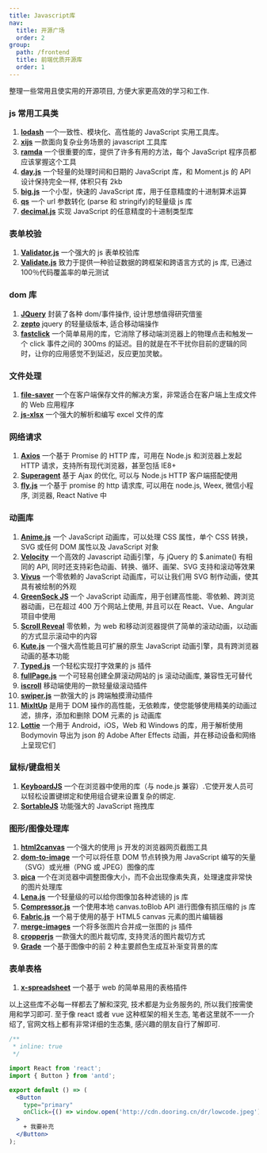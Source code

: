 ```yaml
---
title: Javascript库
nav:
  title: 开源广场
  order: 2
group:
  path: /frontend
  title: 前端优质开源库
  order: 1
---
```


<Alert type="info">
  整理一些常用且使实用的开源项目, 方便大家更高效的学习和工作.
</Alert>

### js 常用工具类

1. [**lodash**](https://www.lodashjs.com/) 一个一致性、模块化、高性能的 JavaScript 实用工具库。
2. [**xijs**](http://h5.dooring.cn/xijs/) 一款面向复杂业务场景的 javascript 工具库
3. [**ramda**](https://ramda.cn/docs/) 一个很重要的库，提供了许多有用的方法，每个 JavaScript 程序员都应该掌握这个工具
4. [**day.js**](https://dayjs.gitee.io/zh-CN/) 一个轻量的处理时间和日期的 JavaScript 库，和 Moment.js 的 API 设计保持完全一样, 体积只有 2kb
5. [**big.js**](https://github.com/MikeMcl/big.js/) 一个小型，快速的 JavaScript 库，用于任意精度的十进制算术运算
6. [**qs**](https://github.com/ljharb/qs) 一个 url 参数转化 (parse 和 stringify)的轻量级 js 库
7. [**decimal.js**](https://github.com/MikeMcl/decimal.js/) 实现 JavaScript 的任意精度的十进制类型库

### 表单校验

1. [**Validator.js**](https://github.com/validatorjs/validator.js) 一个强大的 js 表单校验库
2. [**Validate.js**](https://github.com/ansman/validate.js) 致力于提供一种验证数据的跨框架和跨语言方式的 js 库, 已通过 100％代码覆盖率的单元测试

### dom 库

1. [**JQuery**](https://jquery.com/) 封装了各种 dom/事件操作, 设计思想值得研究借鉴
2. [**zepto**](https://zeptojs.bootcss.com/) jquery 的轻量级版本, 适合移动端操作
3. [**fastclick**](https://github.com/ftlabs/fastclick) 一个简单易用的库，它消除了移动端浏览器上的物理点击和触发一个 click 事件之间的 300ms 的延迟。目的就是在不干扰你目前的逻辑的同时，让你的应用感觉不到延迟，反应更加灵敏。

### 文件处理

1. [**file-saver**](https://www.npmjs.com/package/file-saver) 一个在客户端保存文件的解决方案，非常适合在客户端上生成文件的 Web 应用程序
2. [**js-xlsx**](https://www.npmjs.com/package/js-xlsx) 一个强大的解析和编写 excel 文件的库

### 网络请求

1. [**Axios**](https://github.com/axios/axios) 一个基于 Promise 的 HTTP 库，可用在 Node.js 和浏览器上发起 HTTP 请求，支持所有现代浏览器，甚至包括 IE8+
2. [**Superagent**](https://github.com/visionmedia/superagent) 基于 Ajax 的优化, 可以与 Node.js HTTP 客户端搭配使用
3. [**fly.js**](https://github.com/wendux/fly) 一个基于 promise 的 http 请求库, 可以用在 node.js, Weex, 微信小程序, 浏览器, React Native 中

### 动画库

1. [**Anime.js**](https://github.com/juliangarnier/anime) 一个 JavaScript 动画库，可以处理 CSS 属性，单个 CSS 转换，SVG 或任何 DOM 属性以及 JavaScript 对象
2. [**Velocity**](https://github.com/julianshapiro/velocity) 一个高效的 Javascript 动画引擎，与 jQuery 的 $.animate() 有相同的 API, 同时还支持彩色动画、转换、循环、画架、SVG 支持和滚动等效果
3. [**Vivus**](https://github.com/maxwellito/vivus) 一个零依赖的 JavaScript 动画库，可以让我们用 SVG 制作动画，使其具有被绘制的外观
4. [**GreenSock JS**](https://github.com/greensock/GSAP) 一个 JavaScript 动画库，用于创建高性能、零依赖、跨浏览器动画，已在超过 400 万个网站上使用, 并且可以在 React、Vue、Angular 项目中使用
5. [**Scroll Reveal**](https://github.com/jlmakes/scrollreveal) 零依赖，为 web 和移动浏览器提供了简单的滚动动画，以动画的方式显示滚动中的内容
6. [**Kute.js**](https://github.com/thednp/kute.js/) 一个强大高性能且可扩展的原生 JavaScript 动画引擎，具有跨浏览器动画的基本功能
7. [**Typed.js**](https://github.com/mattboldt/typed.js/) 一个轻松实现打字效果的 js 插件
8. [**fullPage.js**](https://github.com/alvarotrigo/fullPage.js/) 一个可轻易创建全屏滚动网站的 js 滚动动画库, 兼容性无可替代
9. [**iscroll**](https://github.com/cubiq/iscroll) 移动端使用的一款轻量级滚动插件
10. [**swiper.js**](https://www.swiper.com.cn/api/index.html) 一款强大的 js 跨端触摸滑动插件
11. [**MixItUp**](https://github.com/patrickkunka/mixitup) 是用于 DOM 操作的高性能，无依赖库，使您能够使用精美的动画过滤，排序，添加和删除 DOM 元素的 js 动画库
12. [**Lottie**](https://github.com/airbnb/lottie-web) 一个用于 Android，iOS，Web 和 Windows 的库，用于解析使用 Bodymovin 导出为 json 的 Adobe After Effects 动画，并在移动设备和网络上呈现它们

### 鼠标/键盘相关

1. [**KeyboardJS**](https://github.com/RobertWHurst/KeyboardJS) 一个在浏览器中使用的库（与 node.js 兼容）.它使开发人员可以轻松设置键绑定和使用组合键来设置复杂的绑定.
2. [**SortableJS**](https://github.com/SortableJS/) 功能强大的 JavaScript 拖拽库

### 图形/图像处理库

1. [**html2canvas**](https://github.com/niklasvh/html2canvas) 一个强大的使用 js 开发的浏览器网页截图工具
2. [**dom-to-image**](https://github.com/tsayen/dom-to-image) 一个可以将任意 DOM 节点转换为用 JavaScript 编写的矢量（SVG）或光栅（PNG 或 JPEG）图像的库
3. [**pica**](https://github.com/nodeca/pica) 一个在浏览器中调整图像大小，而不会出现像素失真，处理速度非常快的图片处理库
4. [**Lena.js**](https://github.com/davidsonfellipe/lena.js/) 一个轻量级的可以给你图像加各种滤镜的 js 库
5. [**Compressor.js**](https://github.com/fengyuanchen/compressorjs) 一个使用本地 canvas.toBlob API 进行图像有损压缩的 js 库
6. [**Fabric.js**](https://github.com/fabricjs) 一个易于使用的基于 HTML5 canvas 元素的图片编辑器
7. [**merge-images**](https://github.com/MarcGodard/merge-images-v2) 一个将多张图片合并成一张图的 js 插件
8. [**cropperjs**](https://github.com/fengyuanchen/cropperjs) 一款强大的图片裁切库, 支持灵活的图片裁切方式
9. [**Grade**](https://github.com/benhowdle89/grade) 一个基于图像中的前 2 种主要颜色生成互补渐变背景的库

### 表单表格

1. [**x-spreadsheet**](https://github.com/myliang/x-spreadsheet) 一个基于 web 的简单易用的表格插件

以上这些库不必每一样都去了解和深究, 技术都是为业务服务的, 所以我们按需使用和学习即可. 至于像 react 或者 vue 这种框架的相关生态, 笔者这里就不一一介绍了, 官网文档上都有非常详细的生态集, 感兴趣的朋友自行了解即可.

```jsx
/**
 * inline: true
 */

import React from 'react';
import { Button } from 'antd';

export default () => (
  <Button
    type="primary"
    onClick={() => window.open('http://cdn.dooring.cn/dr/lowcode.jpeg')}
  >
    + 我要补充
  </Button>
);
```
